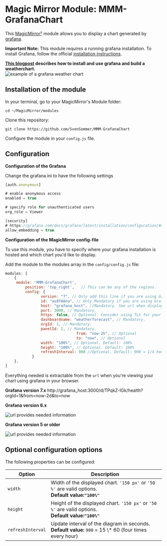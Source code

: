 # Magic Mirror Module: MMM-GrafanaChart
This [MagicMirror²](http://robstechlog.com/2017/06/25/building-a-big-magicmirror-with-metal-frame-the-summary/) module allows you to display a chart generated by [grafana](https://grafana.com/).

<b>Important Note:</b> This module requires a running grafana installation. To install Grafana, follow the official [installation instructions](http://docs.grafana.org/installation/).

<b>[This blogpost](http://www.robstechlog.com/2017/06/30/personal-weather-chart-module/) describes how to install and use grafana and build a weatherchart.</b><br>
![example of a grafana weather chart](https://github.com/SvenSommer/MMM-GrafanaChart/blob/master/weather_explained.gif?raw=true)

## Installation of the module

In your terminal, go to your MagicMirror's Module folder:
````
cd ~/MagicMirror/modules
````

Clone this repository:
````
git clone https://github.com/SvenSommer/MMM-GrafanaChart
````

Configure the module in your `config.js` file.

## Configuration
<b> Configuration of the Grafana </b>

Change the grafana.ini to have the following settings
````javascript
[auth.anonymous]

# enable anonymous access
enabled = true 

# specify role for unauthenticated users
org_role = Viewer

[security]
# https://grafana.com/docs/grafana/latest/installation/configuration/#allow-embedding
allow_embedding = true
````
<b> Configuration of the MagicMirror config-file </b>

To use this module, you have to specify where your grafana installation is hosted and which chart you'd like to display.


Add the module to the modules array in the `config/config.js` file:
````javascript
modules: [
	{
	 module: 'MMM-GrafanaChart',
		 position: 'top_right',   // This can be any of the regions.
		 config: {
				version: "7", // Only add this line if you are using Grafana verison 7, 6 or other
				id: "as8fA8na", // Only Mandatory if you are using Grafana verison 6 or greater found after /d/ in the url
				host: "grafana_host", //Mandatory. See url when displaying within grafana
				port: 3000, // Mandatory.
				https: false, // Optional. Consider using TLS for your data. Default: false
				dashboardname: "weatherforecast", // Mandatory.
				orgId: 1, // Mandatory.
				panelId: 2, // Mandatory.
                                from: "now-2h", // Optional
                                to: "now", // Optional
				width: "100%", // Optional. Default: 100%
				height: "100%", // Optional. Default: 100%
				refreshInterval: 900 //Optional. Default: 900 = 1/4 hour
			}
	},
]
````

Everything needed is extractable from the <code>url</code> when you're viewing your chart using grafana in your browser.

<b>Grafana version 7.x</b>
http://grafana_host:3000/d/TPqkZ-IGk/health?orgId=1&from=now-2d&to=now

<b>Grafana version 6.x</b>

![url provides needed information](grafana_version_6_explanations_image.png)

<b>Grafana version 5 or older</b>

![url provides needed information](https://github.com/SvenSommer/MMM-GrafanaChart/blob/master/config_url.png?raw=true)
## Optional configuration options

The following properties can be configured:


<table width="100%">
	<!-- why, markdown... -->
	<thead>
		<tr>
			<th>Option</th>
			<th width="100%">Description</th>
		</tr>
	<thead>
	<tbody>
		<tr>
			<td><code>width</code></td>
			<td>Width of the displayed chart. <code>'150 px'</code> or <code>'50 %'</code> are valid options.	<br><b>Default value:<code>"100%"</code></b></td>
		</tr>
		<tr>
			<td><code>height</code></td>
			<td>Height of the displayed chart. <code>'150 px'</code> or <code>'50 %'</code> are valid options.	<br><b>Default value:<code>"100%"</code></b></td>
		</tr>
			<tr>
			<td><code>refreshInterval</code></td>
			<td>Update interval of the diagram in seconds.
				<br><b>Default value:</b> <code>900</code>  = 15 \* 60 (four times every hour)
			</td>
		</tr>
	</tbody>
</table>
